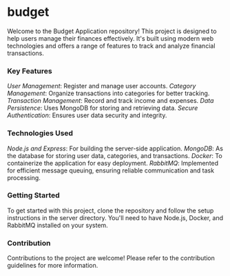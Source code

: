 # budget

Welcome to the Budget Application repository! This project is designed to help users manage their finances effectively. It's built using modern web technologies and offers a range of features to track and analyze financial transactions.

### Key Features
*User Management*: Register and manage user accounts.
*Category Management*: Organize transactions into categories for better tracking.
*Transaction Management*: Record and track income and expenses.
*Data Persistence*: Uses MongoDB for storing and retrieving data.
*Secure Authentication*: Ensures user data security and integrity.

### Technologies Used
*Node.js and Express*: For building the server-side application.
*MongoDB*: As the database for storing user data, categories, and transactions.
*Docker*: To containerize the application for easy deployment.
*RabbitMQ*: Implemented for efficient message queuing, ensuring reliable communication and task processing.

### Getting Started

To get started with this project, clone the repository and follow the setup instructions in the server directory. You'll need to have Node.js, Docker, and RabbitMQ installed on your system.

### Contribution

Contributions to the project are welcome! Please refer to the contribution guidelines for more information.
